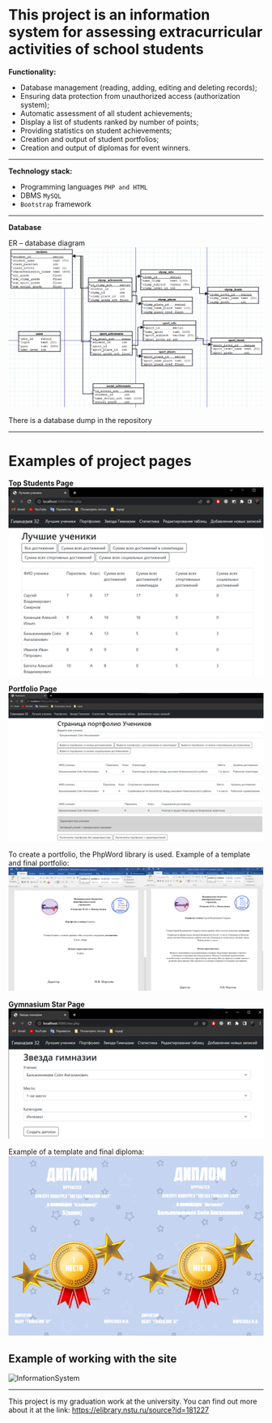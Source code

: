 # This project is an information system for assessing extracurricular activities of school students

**Functionality:**
* Database management (reading, adding, editing and deleting records);
* Ensuring data protection from unauthorized access (authorization system);
* Automatic assessment of all student achievements;
* Display a list of students ranked by number of points;
* Providing statistics on student achievements;
* Creation and output of student portfolios;
* Creation and output of diplomas for event winners.

***

**Technology stack:**
* Programming languages `PHP and HTML`
* DBMS `MySQL`
* `Bootstrap` framework

***

**Database**

ER – database diagram
![InformationSystem](./images/ER.png)

There is a database dump in the repository

***
# Examples of project pages

**Top Students Page**
![InformationSystem](./images/best.png)

**Portfolio Page**
![InformationSystem](./images/portfolio.png)

To create a portfolio, the PhpWord library is used.
Example of a template and final portfolio:
![InformationSystem](./images/portfolio_2.png)

**Gymnasium Star Page**
![InformationSystem](./images/star.png)

Example of a template and final diploma:
![InformationSystem](./images/star_2.png)

## Example of working with the site
![InformationSystem](./images/project.gif)

***
This project is my graduation work at the university. You can find out more about it at the link:
https://elibrary.nstu.ru/source?id=181227
